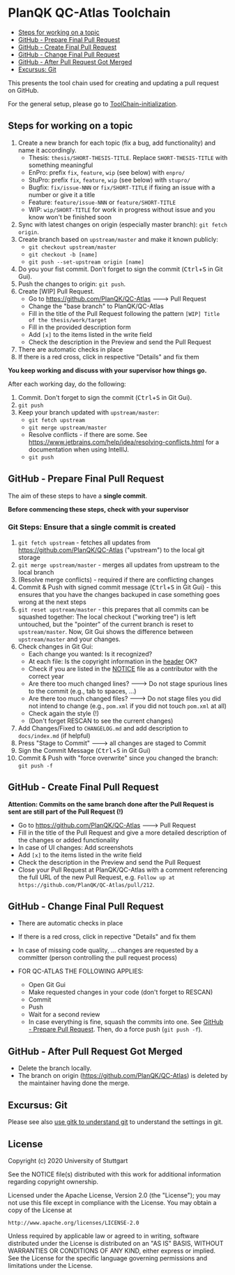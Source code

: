 # PlanQK QC-Atlas Toolchain

<!-- toc -->

- [Steps for working on a topic](#steps-for-working-on-a-topic)
- [GitHub - Prepare Final Pull Request](#github---prepare-final-pull-request)
- [GitHub - Create Final Pull Request](#github---create-final-pull-request)
- [GitHub - Change Final Pull Request](#github---change-final-pull-request)
- [GitHub - After Pull Request Got Merged](#github---after-pull-request-got-merged)
- [Excursus: Git](#excursus-git)

<!-- tocstop -->

This presents the tool chain used for creating and updating a pull request on GitHub.

For the general setup, please go to [ToolChain-initialization](ToolChain-initialization.md).

## Steps for working on a topic

  1. Create a new branch for each topic (fix a bug, add functionality) and name it accordingly.
     - Thesis: `thesis/SHORT-THESIS-TITLE`. Replace `SHORT-THESIS-TITLE` with something meaningful
     - EnPro: prefix `fix`, `feature`, `wip` (see below) with `enpro/`
     - StuPro: prefix `fix`, `feature`, `wip` (see below) with `stupro/`
     - Bugfix: `fix/issue-NNN` or `fix/SHORT-TITLE` if fixing an issue with a number or give it a title
     - Feature: `feature/issue-NNN` or `feature/SHORT-TITLE`
     - WIP: `wip/SHORT-TITLE` for work in progress without issue and you know won't be finished soon
  2. Sync with latest changes on origin (especially master branch): `git fetch origin`.
  3. Create branch based on `upstream/master` and make it known publicly:
     - `git checkout upstream/master`
     - `git checkout -b [name]`
     - `git push --set-upstream origin [name]`
  4. Do you your fist commit. Don't forget to sign the commit (<kbd>Ctrl</kbd>+<kbd>S</kbd> in Git Gui).
  6. Push the changes to origin: `git push`.
  7. Create [WIP] Pull Request.
     - Go to <https://github.com/PlanQK/QC-Atlas> 🡒 Pull Request
     - Change the "base branch" to PlanQK/QC-Atlas
     - Fill in the title of the Pull Request following the pattern `[WIP] Title of the thesis/work/target`
     - Fill in the provided description form
     - Add `[x]` to the items listed in the write field
     - Check the description in the Preview and send the Pull Request
  8. There are automatic checks in place
  9. If there is a red cross, click in respective "Details" and fix them

**You keep working and discuss with your supervisor how things go.**

After each working day, do the following:
    
  1. Commit. Don't forget to sign the commit (<kbd>Ctrl</kbd>+<kbd>S</kbd> in Git Gui).
  2. `git push`
  3. Keep your branch updated with `upstream/master`:
     - `git fetch upstream`
     - `git merge upstream/master`
     - Resolve conflicts - if there are some. See <https://www.jetbrains.com/help/idea/resolving-conflicts.html> for a documentation when using IntellIJ.
     - `git push`


## GitHub - Prepare Final Pull Request

The aim of these steps to have a **single commit**.

**Before commencing these steps, check with your supervisor**

### Git Steps: Ensure that a single commit is created

  1. `git fetch upstream` - fetches all updates from https://github.com/PlanQK/QC-Atlas ("upstream") to the local git storage
  2. `git merge upstream/master` - merges all updates from upstream to the local branch
  3. (Resolve merge conflicts) - required if there are conflicting changes
  4. Commit & Push with signed commit message (<kbd>Ctrl</kbd>+<kbd>S</kbd> in Git Gui) - this ensures that you have the changes backuped in case something goes wrong at the next steps 
  5. `git reset upstream/master` - this prepares that all commits can be squashed together:
     The local checkout ("working tree") is left untouched, but the "pointer" of the current branch is reset to `upstream/master`.
     Now, Git Gui shows the difference between `upstream/master` and your changes.
  6. Check changes in Git Gui:
     - Each change you wanted: Is it recognized?
     - At each file: Is the copyright information in the [header](https://github.com/PlanQK/QC-Atlas/blob/7d0bc47488eb2db19052725706081c6bcb07119d/docs/dev/config/IntelliJ%20IDEA/CodeHeaders.md) OK?
     - Check if you are listed in the [NOTICE](https://github.com/PlanQK/QC-Atlas/blob/master/NOTICE) file as a contributor with the correct year
     - Are there too much changed lines? 🡒 Do not stage spurious lines to the commit (e.g., tab to spaces, ...)
     - Are there too much changed files? 🡒 Do not stage files you did not intend to change (e.g., `pom.xml` if you did not touch `pom.xml` at all)
     - Check again the style (!)
     - (Don't forget RESCAN to see the current changes)
  7. Add Changes/Fixed to `CHANGELOG.md` and add description to `docs/index.md` (if helpful)
  8. Press "Stage to Commit" 🡒 all changes are staged to Commit
  9. Sign the Commit Message (<kbd>Ctrl</kbd>+<kbd>S</kbd> in Git Gui)
  10. Commit & Push with "force overwrite" since you changed the branch: `git push -f`

## GitHub - Create Final Pull Request

**Attention: Commits on the same branch done after the Pull Request is sent are still part of the Pull Request (!)**

* Go to https://github.com/PlanQK/QC-Atlas 🡒 Pull Request
* Fill in the title of the Pull Request and give a more detailed description of the changes or added functionality
* In case of UI changes: Add screenshots
* Add `[x]` to the items listed in the write field
* Check the description in the Preview and send the Pull Request
* Close your Pull Request at PlanQK/QC-Atlas with a comment referencing the full URL of the new Pull Request, e.g. `Follow up at https://github.com/PlanQK/QC-Atlas/pull/212`.


## GitHub - Change Final Pull Request

* There are automatic checks in place

* If there is a red cross, click in repective "Details" and fix them

* In case of missing code quality, ... changes are requested by a committer (person controlling the pull request process)
* FOR QC-ATLAS THE FOLLOWING APPLIES:
  - Open Git Gui
  - Make requested changes in your code (don't forget to RESCAN)
  - Commit
  - Push
  - Wait for a second review
  - In case everything is fine, squash the commits into one.
    See [GitHub - Prepare Pull Request](#github---prepare-pull-request).
    Then, do a force push (`git push -f`).


## GitHub - After Pull Request Got Merged

* Delete the branch locally.
* The branch on origin (<https://github.com/PlanQK/QC-Atlas>) is deleted by the maintainer having done the merge.

## Excursus: Git

Please see also [use gitk to understand git](https://lostechies.com/joshuaflanagan/2010/09/03/use-gitk-to-understand-git/) to understand the settings in git.

## License

Copyright (c) 2020 University of Stuttgart

See the NOTICE file(s) distributed with this work for additional
information regarding copyright ownership.

Licensed under the Apache License, Version 2.0 (the "License");
you may not use this file except in compliance with the License.
You may obtain a copy of the License at

    http://www.apache.org/licenses/LICENSE-2.0

Unless required by applicable law or agreed to in writing, software
distributed under the License is distributed on an "AS IS" BASIS,
WITHOUT WARRANTIES OR CONDITIONS OF ANY KIND, either express or implied.
See the License for the specific language governing permissions and
limitations under the License.

  [gitk]: https://lostechies.com/joshuaflanagan/2010/09/03/use-gitk-to-understand-git/

